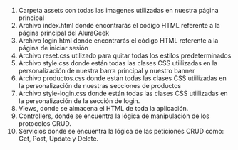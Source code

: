 1) Carpeta assets con todas las imagenes utilizadas en nuestra página principal
2) Archivo index.html donde encontrarás el código HTML referente a la página principal del AluraGeek
3) Archivo login.html donde encontrarás el código HTML referente a la página de iniciar sesión 
4) Archivo reset.css utilizado para quitar todas los estilos predeterminados
5) Archivo style.css donde están todas las clases CSS utiilizadas en la personalización de nuestra barra principal y nuestro banner
6) Archivo productos.css donde están todas las clases CSS utiilizadas en la personalización de nuestras secciones de productos 
7) Archivo style-login.css  donde están todas las clases CSS utiilizadas en la personalización de la sección de login.
8) Views, donde se almacena el HTML de toda la aplicación.
9) Controllers, donde se encuentra la lógica de manipulación de los protocolos CRUD.
10) Servicios donde se encuentra la lógica de las peticiones CRUD como: Get, Post, Update y Delete.